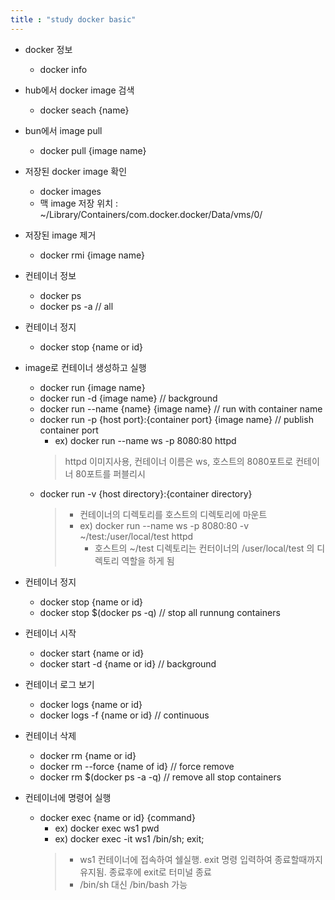 ```yaml
---
title : "study docker basic"
---
```


- docker 정보
    - docker info

- hub에서 docker image 검색
    - docker seach {name}

- bun에서 image pull
    - docker pull {image name}

- 저장된 docker image 확인
    - docker images
    - 맥 image 저장 위치 : ~/Library/Containers/com.docker.docker/Data/vms/0/

- 저장된 image 제거
    - docker rmi {image name}

- 컨테이너 정보
    - docker ps
    - docker ps -a // all

- 컨테이너 정지
    - docker stop {name or id}

- image로 컨테이너 생성하고 실행
    - docker run {image name}
    - docker run -d {image name} // background
    - docker run --name {name} {image name} // run with container name
    - docker run -p {host port}:{container port} {image name} // publish container port
        - ex) docker run --name ws -p 8080:80 httpd 
        > httpd 이미지사용, 컨테이너 이름은 ws, 호스트의 8080포트로 컨테이너 80포트를 퍼블리시
    - docker run -v {host directory}:{container directory}
        > - 컨테이너의 디렉토리를 호스트의 디렉토리에 마운트
        > - ex) docker run --name ws -p 8080:80 -v ~/test:/user/local/test httpd
        >   - 호스트의 ~/test 디렉토리는 컨터이너의 /user/local/test 의 디렉토리 역할을 하게 됨

- 컨테이너 정지
    - docker stop {name or id}
    - docker stop $(docker ps -q) // stop all runnung containers

- 컨테이너 시작
    - docker start {name or id}
    - docker start -d {name or id} // background

- 컨테이너 로그 보기
    - docker logs {name or id}
    - docker logs -f {name or id} // continuous

- 컨테이너 삭제
    - docker rm {name or id}
    - docker rm --force {name of id} // force remove
    - docker rm $(docker ps -a -q) // remove all stop containers

- 컨테이너에 명령어 실행
    - docker exec {name or id} {command}
        - ex) docker exec ws1 pwd
        - ex) docker exec -it ws1 /bin/sh; exit;
        > - ws1 컨테이너에 접속하여 쉘실행. exit 명령 입력하여 종료할때까지 유지됨. 종료후에 exit로 터미널 종료
        > - /bin/sh 대신 /bin/bash 가능

